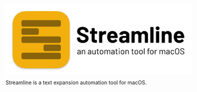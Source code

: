 <img style="vertical-align: middle" src="assets/banner.png" alt="Streamline" />

Streamline is a text expansion automation tool for macOS.
